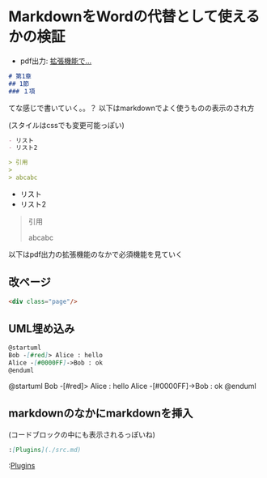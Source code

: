 # MarkdownをWordの代替として使えるかの検証

- pdf出力: [拡張機能で…](https://github.com/yzane/vscode-markdown-pdf/)

```markdown
# 第1章
## 1節
### １項
```
てな感じで書いていく。。？
以下はmarkdownでよく使うものの表示のされ方

(スタイルはcssでも変更可能っぽい)
```markdown
- リスト
- リスト2

> 引用
>
> abcabc
```
 
- リスト
- リスト2

> 引用
>
> abcabc
<div class="page"/>

以下はpdf出力の拡張機能のなかで必須機能を見ていく
## 改ページ
```html
<div class="page"/>
```
<div class="page"/>

## UML埋め込み
```markdown
@startuml
Bob -[#red]> Alice : hello
Alice -[#0000FF]->Bob : ok
@enduml
```
@startuml
Bob -[#red]> Alice : hello
Alice -[#0000FF]->Bob : ok
@enduml

## markdownのなかにmarkdownを挿入
(コードブロックの中にも表示されるっぽいね)
```markdown
:[Plugins](./src.md)
```

:[Plugins](./src.md)